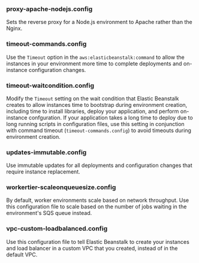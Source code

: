 ### proxy-apache-nodejs.config
Sets the reverse proxy for a Node.js environment to Apache rather than the Nginx.

### timeout-commands.config
Use the `Timeout` option in the `aws:elasticbeanstalk:command` to allow the instances in your environment more time to complete deployments and on-instance configuration changes.

### timeout-waitcondition.config
Modify the `Timeout` setting on the wait condition that Elastic Beanstalk creates to allow instances time to bootstrap during environment creation, including time to install libraries, deploy your application, and perform on-instance confguration. If your application takes a long time to deploy due to long running scripts in configuration files, use this setting in conjunction with command timeout (`timeout-commands.config`) to avoid timeouts during environment creation.

### updates-immutable.config
Use immutable updates for all deployments and configuration changes that require instance replacement.

### workertier-scaleonqueuesize.config
By default, worker environments scale based on network throughput. Use this configuration file to scale based on the number of jobs waiting in the environment's SQS queue instead.

### vpc-custom-loadbalanced.config
Use this configuration file to tell Elastic Beanstalk to create your instances and load balancer in a custom VPC that you created, instead of in the default VPC.
